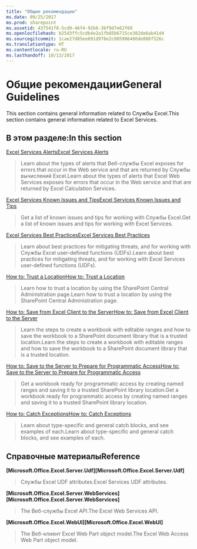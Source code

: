 ```yaml
---
title: "Общие рекомендации"
ms.date: 09/25/2017
ms.prod: sharepoint
ms.assetid: 437541f8-5cd9-46f4-92b6-3bf9d7e62f69
ms.openlocfilehash: b25d3ffc5cdb4e2a1fb85b6715ce382de6ab41d4
ms.sourcegitcommit: 1cae27d85ee691d976e2c085986466de088f526c
ms.translationtype: HT
ms.contentlocale: ru-RU
ms.lasthandoff: 10/13/2017
---
```

# <a name="general-guidelines"></a><span data-ttu-id="937a8-102">Общие рекомендации</span><span class="sxs-lookup"><span data-stu-id="937a8-102">General Guidelines</span></span>

<span data-ttu-id="937a8-103">This section contains general information related to Службы Excel.</span><span class="sxs-lookup"><span data-stu-id="937a8-103">This section contains general information related to Excel Services.</span></span>
  
    
    


## <a name="in-this-section"></a><span data-ttu-id="937a8-104">В этом разделе:</span><span class="sxs-lookup"><span data-stu-id="937a8-104">In this section</span></span>


 [<span data-ttu-id="937a8-105">Excel Services Alerts</span><span class="sxs-lookup"><span data-stu-id="937a8-105">Excel Services Alerts</span></span>](excel-services-alerts.md)
  
    
    
> <span data-ttu-id="937a8-106">Learn about the types of alerts that Веб-службы Excel exposes for errors that occur in the Web service and that are returned by Службы вычислений Excel.</span><span class="sxs-lookup"><span data-stu-id="937a8-106">Learn about the types of alerts that Excel Web Services exposes for errors that occur in the Web service and that are returned by Excel Calculation Services.</span></span>
    
  
 [<span data-ttu-id="937a8-107">Excel Services Known Issues and Tips</span><span class="sxs-lookup"><span data-stu-id="937a8-107">Excel Services Known Issues and Tips</span></span>](excel-services-known-issues-and-tips.md)
  
    
    
> <span data-ttu-id="937a8-108">Get a list of known issues and tips for working with Службы Excel.</span><span class="sxs-lookup"><span data-stu-id="937a8-108">Get a list of known issues and tips for working with Excel Services.</span></span>
    
  
 [<span data-ttu-id="937a8-109">Excel Services Best Practices</span><span class="sxs-lookup"><span data-stu-id="937a8-109">Excel Services Best Practices</span></span>](excel-services-best-practices.md)
  
    
    
> <span data-ttu-id="937a8-110">Learn about best practices for mitigating threats, and for working with Службы Excel user-defined functions (UDFs).</span><span class="sxs-lookup"><span data-stu-id="937a8-110">Learn about best practices for mitigating threats, and for working with Excel Services user-defined functions (UDFs).</span></span>
    
  
 [<span data-ttu-id="937a8-111">How to: Trust a Location</span><span class="sxs-lookup"><span data-stu-id="937a8-111">How to: Trust a Location</span></span>](how-to-trust-a-location.md)
  
    
    
> <span data-ttu-id="937a8-112">Learn how to trust a location by using the SharePoint Central Administration page.</span><span class="sxs-lookup"><span data-stu-id="937a8-112">Learn how to trust a location by using the SharePoint Central Administration page.</span></span>
    
  
 [<span data-ttu-id="937a8-113">How to: Save from Excel Client to the Server</span><span class="sxs-lookup"><span data-stu-id="937a8-113">How to: Save from Excel Client to the Server</span></span>](how-to-save-from-excel-client-to-the-server.md)
  
    
    
> <span data-ttu-id="937a8-114">Learn the steps to create a workbook with editable ranges and how to save the workbook to a SharePoint document library that is a trusted location.</span><span class="sxs-lookup"><span data-stu-id="937a8-114">Learn the steps to create a workbook with editable ranges and how to save the workbook to a SharePoint document library that is a trusted location.</span></span>
    
  
 [<span data-ttu-id="937a8-115">How to: Save to the Server to Prepare for Programmatic Access</span><span class="sxs-lookup"><span data-stu-id="937a8-115">How to: Save to the Server to Prepare for Programmatic Access</span></span>](how-to-save-to-the-server-to-prepare-for-programmatic-access.md)
  
    
    
> <span data-ttu-id="937a8-116">Get a workbook ready for programmatic access by creating named ranges and saving it to a trusted SharePoint library location.</span><span class="sxs-lookup"><span data-stu-id="937a8-116">Get a workbook ready for programmatic access by creating named ranges and saving it to a trusted SharePoint library location.</span></span>
    
  
 [<span data-ttu-id="937a8-117">How to: Catch Exceptions</span><span class="sxs-lookup"><span data-stu-id="937a8-117">How to: Catch Exceptions</span></span>](how-to-catch-exceptions.md)
  
    
    
> <span data-ttu-id="937a8-118">Learn about type-specific and general catch blocks, and see examples of each.</span><span class="sxs-lookup"><span data-stu-id="937a8-118">Learn about type-specific and general catch blocks, and see examples of each.</span></span>
    
  

## <a name="reference"></a><span data-ttu-id="937a8-119">Справочные материалы</span><span class="sxs-lookup"><span data-stu-id="937a8-119">Reference</span></span>


 <span data-ttu-id="937a8-120">**[Microsoft.Office.Excel.Server.Udf]**</span><span class="sxs-lookup"><span data-stu-id="937a8-120">**[Microsoft.Office.Excel.Server.Udf]**</span></span>
  
    
    
> <span data-ttu-id="937a8-121">Службы Excel UDF attributes.</span><span class="sxs-lookup"><span data-stu-id="937a8-121">Excel Services UDF attributes.</span></span>
    
  
 <span data-ttu-id="937a8-122">**[Microsoft.Office.Excel.Server.WebServices]**</span><span class="sxs-lookup"><span data-stu-id="937a8-122">**[Microsoft.Office.Excel.Server.WebServices]**</span></span>
  
    
    
> <span data-ttu-id="937a8-123">The Веб-службы Excel API.</span><span class="sxs-lookup"><span data-stu-id="937a8-123">The Excel Web Services API.</span></span>
    
  
 <span data-ttu-id="937a8-124">**[Microsoft.Office.Excel.WebUI]**</span><span class="sxs-lookup"><span data-stu-id="937a8-124">**[Microsoft.Office.Excel.WebUI]**</span></span>
  
    
    
> <span data-ttu-id="937a8-125">The Веб-клиент Excel Web Part object model.</span><span class="sxs-lookup"><span data-stu-id="937a8-125">The Excel Web Access Web Part object model.</span></span>
    
  

